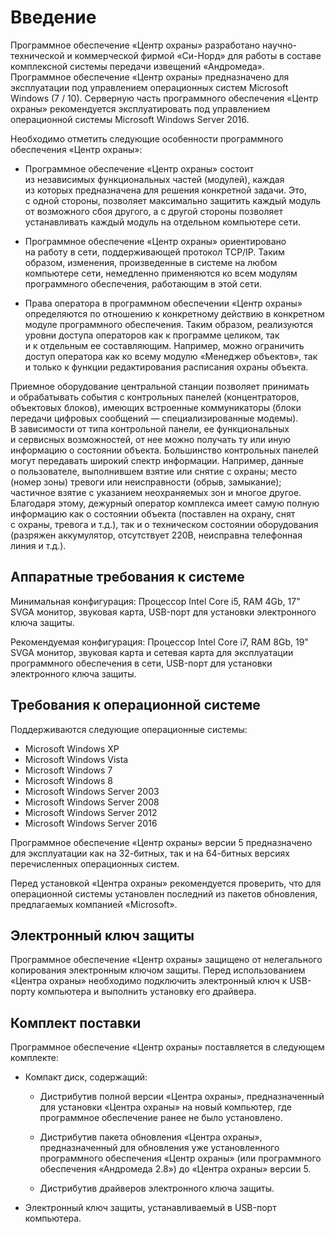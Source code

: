 # Введение

Программное обеспечение «Центр охраны» разработано научно-технической и коммерческой фирмой «Си-Норд» для работы в составе комплексной системы передачи извещений «Андромеда». Программное обеспечение «Центр охраны» предназначено для эксплуатации под управлением операционных систем Microsoft Windows (7 / 10). Серверную часть программного обеспечения «Центр охраны» рекомендуется эксплуатировать под управлением операционной системы Microsoft Windows Server 2016.

Необходимо отметить следующие особенности программного обеспечения «Центр охраны»:

* Программное обеспечение «Центр охраны» состоит из независимых функциональных частей (модулей), каждая из которых предназначена для решения конкретной задачи. Это, с одной стороны, позволяет максимально защитить каждый модуль от возможного сбоя другого, а с другой стороны позволяет устанавливать каждый модуль на отдельном компьютере сети.

* Программное обеспечение «Центр охраны» ориентировано на работу в сети, поддерживающей протокол TCP/IP. Таким образом, изменения, произведенные в системе на любом компьютере сети, немедленно применяются ко всем модулям программного обеспечения, работающим в этой сети.

* Права оператора в программном обеспечении «Центр охраны» определяются по отношению к конкретному действию в конкретном модуле программного обеспечения. Таким образом, реализуются уровни доступа операторов как к программе целиком, так и к отдельным ее составляющим. Например, можно ограничить доступ оператора как ко всему модулю «Менеджер объектов», так и только к функции редактирования расписания охраны объекта.

Приемное оборудование центральной станции позволяет принимать и обрабатывать события с контрольных панелей (концентраторов, объектовых блоков), имеющих встроенные коммуникаторы (блоки передачи цифровых сообщений — специализированные модемы). В зависимости от типа контрольной панели, ее функциональных и сервисных возможностей, от нее можно получать ту или иную информацию о состоянии объекта. Большинство контрольных панелей могут передавать широкий спектр информации. Например, данные о пользователе, выполнившем взятие или снятие с охраны; место (номер зоны) тревоги или неисправности (обрыв, замыкание); частичное взятие с указанием неохраняемых зон и многое другое. Благодаря этому, дежурный оператор комплекса имеет самую полную информацию как о состоянии объекта (поставлен на охрану, снят с охраны, тревога и т.д.), так и о техническом состоянии оборудования (разряжен аккумулятор, отсутствует 220В, неисправна телефонная линия и т.д.).

## Аппаратные требования к системе

Минимальная конфигурация: Процессор Intel Core i5, RAM 4Gb, 17\" SVGA монитор, звуковая карта, USB-порт для установки электронного ключа защиты.

Рекомендуемая конфигурация: Процессор Intel Core i7, RAM 8Gb, 19\" SVGA монитор, звуковая карта и сетевая карта для эксплуатации программного обеспечения в сети, USB-порт для установки электронного ключа защиты.

## Требования к операционной системе

Поддерживаются следующие операционные системы:

* Microsoft Windows XP
* Microsoft Windows Vista
* Microsoft Windows 7
* Microsoft Windows 8
* Microsoft Windows Server 2003
* Microsoft Windows Server 2008
* Microsoft Windows Server 2012
* Microsoft Windows Server 2016

Программное обеспечение «Центр охраны» версии 5 предназначено для эксплуатации как на 32-битных, так и на 64-битных версиях перечисленных операционных систем.

Перед установкой «Центра охраны» рекомендуется проверить, что для операционной системы установлен последний из пакетов обновления, предлагаемых компанией «Microsoft».

## Электронный ключ защиты
Программное обеспечение «Центр охраны» защищено от нелегального копирования электронным ключом защиты. Перед использованием «Центра охраны» необходимо подключить электронный ключ к USB-порту компьютера и выполнить установку его драйвера.

## Комплект поставки
Программное обеспечение «Центр охраны» поставляется в следующем комплекте:

* Компакт диск, содержащий:

	* Дистрибутив полной версии «Центра охраны», предназначенный для установки «Центра охраны» на новый компьютер, где программное обеспечение ранее не было установлено.

	* Дистрибутив пакета обновления «Центра охраны», предназначенный для обновления уже установленного программного обеспечения «Центр охраны» (или программного обеспечения «Андромеда 2.8») до «Центра охраны» версии 5.

	* Дистрибутив драйверов электронного ключа защиты.

* Электронный ключ защиты, устанавливаемый в USB-порт компьютера.
